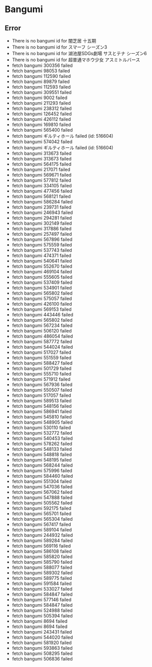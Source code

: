 # Bangumi
## Error
- There is no bangumi id for 闇芝居 十五期
- There is no bangumi id for スマーフ シーズン3
- There is no bangumi id for 湖池屋SDGs劇場 サスとテナ シーズン6
- There is no bangumi id for 超普通マホウ少女 アスミトルバース
- fetch bangumi 300356 failed
- fetch bangumi 98053 failed
- fetch bangumi 112590 failed
- fetch bangumi 89879 failed
- fetch bangumi 112593 failed
- fetch bangumi 309551 failed
- fetch bangumi 9002 failed
- fetch bangumi 211293 failed
- fetch bangumi 238312 failed
- fetch bangumi 126452 failed
- fetch bangumi 426112 failed
- fetch bangumi 169810 failed
- fetch bangumi 565400 failed
- fetch bangumi ギルティホール failed (id: 516604)
- fetch bangumi 574042 failed
- fetch bangumi ギルティホール failed (id: 516604)
- fetch bangumi 313673 failed
- fetch bangumi 313673 failed
- fetch bangumi 564175 failed
- fetch bangumi 217071 failed
- fetch bangumi 569671 failed
- fetch bangumi 577812 failed
- fetch bangumi 334105 failed
- fetch bangumi 477456 failed
- fetch bangumi 568121 failed
- fetch bangumi 586284 failed
- fetch bangumi 239731 failed
- fetch bangumi 246943 failed
- fetch bangumi 294281 failed
- fetch bangumi 302149 failed
- fetch bangumi 317886 failed
- fetch bangumi 257497 failed
- fetch bangumi 567896 failed
- fetch bangumi 575559 failed
- fetch bangumi 537743 failed
- fetch bangumi 474371 failed
- fetch bangumi 540641 failed
- fetch bangumi 552670 failed
- fetch bangumi 469104 failed
- fetch bangumi 555605 failed
- fetch bangumi 537409 failed
- fetch bangumi 534901 failed
- fetch bangumi 565802 failed
- fetch bangumi 575057 failed
- fetch bangumi 426100 failed
- fetch bangumi 569153 failed
- fetch bangumi 443446 failed
- fetch bangumi 565802 failed
- fetch bangumi 567234 failed
- fetch bangumi 506120 failed
- fetch bangumi 486054 failed
- fetch bangumi 587772 failed
- fetch bangumi 544024 failed
- fetch bangumi 517027 failed
- fetch bangumi 551559 failed
- fetch bangumi 588427 failed
- fetch bangumi 501729 failed
- fetch bangumi 555710 failed
- fetch bangumi 571912 failed
- fetch bangumi 567936 failed
- fetch bangumi 550507 failed
- fetch bangumi 517057 failed
- fetch bangumi 589513 failed
- fetch bangumi 548156 failed
- fetch bangumi 586941 failed
- fetch bangumi 545810 failed
- fetch bangumi 548905 failed
- fetch bangumi 530110 failed
- fetch bangumi 532772 failed
- fetch bangumi 540453 failed
- fetch bangumi 578262 failed
- fetch bangumi 548133 failed
- fetch bangumi 548818 failed
- fetch bangumi 548195 failed
- fetch bangumi 568244 failed
- fetch bangumi 575996 failed
- fetch bangumi 584460 failed
- fetch bangumi 551304 failed
- fetch bangumi 547036 failed
- fetch bangumi 567062 failed
- fetch bangumi 547888 failed
- fetch bangumi 505562 failed
- fetch bangumi 592175 failed
- fetch bangumi 565701 failed
- fetch bangumi 565304 failed
- fetch bangumi 567417 failed
- fetch bangumi 589104 failed
- fetch bangumi 244932 failed
- fetch bangumi 589284 failed
- fetch bangumi 569116 failed
- fetch bangumi 586108 failed
- fetch bangumi 585820 failed
- fetch bangumi 585790 failed
- fetch bangumi 588077 failed
- fetch bangumi 589302 failed
- fetch bangumi 589775 failed
- fetch bangumi 591584 failed
- fetch bangumi 533027 failed
- fetch bangumi 584847 failed
- fetch bangumi 577146 failed
- fetch bangumi 584847 failed
- fetch bangumi 524988 failed
- fetch bangumi 505394 failed
- fetch bangumi 8694 failed
- fetch bangumi 8694 failed
- fetch bangumi 243431 failed
- fetch bangumi 544020 failed
- fetch bangumi 581920 failed
- fetch bangumi 593863 failed
- fetch bangumi 508295 failed
- fetch bangumi 506836 failed
